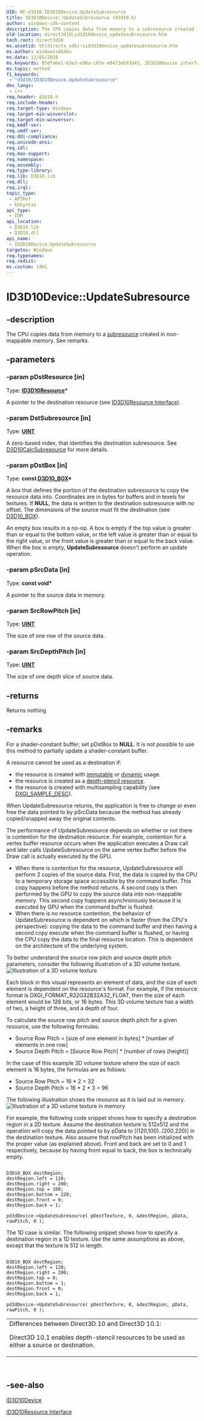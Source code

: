 ```yaml
---
UID: NF:d3d10.ID3D10Device.UpdateSubresource
title: ID3D10Device::UpdateSubresource (d3d10.h)
author: windows-sdk-content
description: The CPU copies data from memory to a subresource created in non-mappable memory. See remarks.
old-location: direct3d10\id3d10device_updatesubresource.htm
tech.root: direct3d10
ms.assetid: VS|directx_sdk|~\id3d10device_updatesubresource.htm
ms.author: windowssdkdev
ms.date: 12/05/2018
ms.keywords: 05dfa0e1-63e3-e98a-c07e-e9473eb93d43, ID3D10Device interface [Direct3D 10],UpdateSubresource method, ID3D10Device.UpdateSubresource, ID3D10Device::UpdateSubresource, UpdateSubresource, UpdateSubresource method [Direct3D 10], UpdateSubresource method [Direct3D 10],ID3D10Device interface, d3d10/ID3D10Device::UpdateSubresource, direct3d10.id3d10device_updatesubresource
ms.topic: method
f1_keywords: 
 - "d3d10/ID3D10Device.UpdateSubresource"
dev_langs:
 - c++
req.header: d3d10.h
req.include-header: 
req.target-type: Windows
req.target-min-winverclnt: 
req.target-min-winversvr: 
req.kmdf-ver: 
req.umdf-ver: 
req.ddi-compliance: 
req.unicode-ansi: 
req.idl: 
req.max-support: 
req.namespace: 
req.assembly: 
req.type-library: 
req.lib: D3D10.lib
req.dll: 
req.irql: 
topic_type:
 - APIRef
 - kbSyntax
api_type:
 - COM
api_location:
 - D3D10.lib
 - D3D10.dll
api_name:
 - ID3D10Device.UpdateSubresource
targetos: Windows
req.typenames: 
req.redist: 
ms.custom: 19H1
---
```


# ID3D10Device::UpdateSubresource


## -description


The CPU copies data from memory to a <a href="https://docs.microsoft.com/windows/desktop/direct3d10/d3d10-graphics-programming-guide-resources-types">subresource</a> created in non-mappable memory. See remarks.


## -parameters




### -param pDstResource [in]

Type: <b><a href="https://docs.microsoft.com/windows/desktop/api/d3d10/nn-d3d10-id3d10resource">ID3D10Resource</a>*</b>

A pointer to the destination resource (see <a href="https://docs.microsoft.com/windows/desktop/api/d3d10/nn-d3d10-id3d10resource">ID3D10Resource Interface</a>).


### -param DstSubresource [in]

Type: <b><a href="https://docs.microsoft.com/windows/desktop/WinProg/windows-data-types">UINT</a></b>

A zero-based index, that identifies the destination subresource. See <a href="https://docs.microsoft.com/windows/desktop/api/d3d10/nf-d3d10-d3d10calcsubresource">D3D10CalcSubresource</a> for more details.


### -param pDstBox [in]

Type: <b>const <a href="https://docs.microsoft.com/windows/desktop/api/d3d10/ns-d3d10-d3d10_box">D3D10_BOX</a>*</b>

A box that defines the portion of the destination subresource to copy the resource data into. Coordinates are in bytes for buffers and in texels for textures. If <b>NULL</b>, the data is written to the destination subresource with no offset. The dimensions of the source must fit the destination (see <a href="https://docs.microsoft.com/windows/desktop/api/d3d10/ns-d3d10-d3d10_box">D3D10_BOX</a>).

An empty box results in a no-op. A box is empty if the top value is greater than or equal to the bottom value, or the left value is greater than or equal to the right value, or the front value is greater than or equal to the back value. When the box is empty, <b>UpdateSubresource</b> doesn't perform an update operation.


### -param pSrcData [in]

Type: <b>const void*</b>

A pointer to the source data in memory.


### -param SrcRowPitch [in]

Type: <b><a href="https://docs.microsoft.com/windows/desktop/WinProg/windows-data-types">UINT</a></b>

The size of one row of the source data.


### -param SrcDepthPitch [in]

Type: <b><a href="https://docs.microsoft.com/windows/desktop/WinProg/windows-data-types">UINT</a></b>

The size of one depth slice of source data.


## -returns



Returns nothing




## -remarks



For a shader-constant buffer; set pDstBox to <b>NULL</b>. It is not possible to use this method to partially update a shader-constant buffer.

A resource cannot be used as a destination if:

<ul>
<li>the resource is created with <a href="https://docs.microsoft.com/windows/desktop/api/d3d10/ne-d3d10-d3d10_usage">immutable</a> or <a href="https://docs.microsoft.com/windows/desktop/api/d3d10/ne-d3d10-d3d10_usage">dynamic</a> usage.</li>
<li>the resource is created as a <a href="https://docs.microsoft.com/windows/desktop/direct3d11/d3d10-graphics-programming-guide-output-merger-stage">depth-stencil resource</a>.</li>
<li>the resource is created with multisampling capability (see <a href="https://docs.microsoft.com/windows/desktop/api/dxgicommon/ns-dxgicommon-dxgi_sample_desc">DXGI_SAMPLE_DESC</a>).</li>
</ul>
When UpdateSubresource returns, the application is free to change or even free the data pointed to by pSrcData because the method has already copied/snapped away the original contents.

The performance of UpdateSubresource depends on whether or not there is contention for the destination resource. For example, contention for a vertex buffer resource occurs when the application executes a Draw call and later calls UpdateSubresource on the same vertex buffer before the Draw call is actually executed by the GPU.

<ul>
<li>When there is contention for the resource, UpdateSubresource will perform 2 copies of the source data. First, the data is copied by the CPU to a temporary storage space accessible by the command buffer. This copy happens before the method returns.  A second copy is then performed by the GPU to copy the source data into non-mappable memory. This second copy happens asynchronously because it is executed by GPU when the command buffer is flushed.</li>
<li>When there is no resource contention, the behavior of UpdateSubresource is dependent on which is faster (from the CPU's perspective): copying the data to the command buffer and then having a second copy execute when the command buffer is flushed, or having the CPU copy the data to the final resource location. This is dependent on the architecture of the underlying system.</li>
</ul>
To better understand the source row pitch and source depth pitch parameters, consider the following illustration of a 3D volume texture.

<img alt="Illustration of a 3D volume texture" src="./images/d3d10_pitches_conceptual.png"/>

Each block in this visual represents an element of data, and the size of each element is dependent on the resource's format. For example, if the resource format is DXGI_FORMAT_R32G32B32A32_FLOAT, then the size of each element would be 128 bits, or 16 bytes. This 3D volume texture has a width of two, a height of three, and a depth of four.

To calculate the source row pitch and source depth pitch for a given resource, use the following formulas:

<ul>
<li>Source Row Pitch = [size of one element in bytes] * [number of elements in one row]</li>
<li>Source Depth Pitch = [Source Row Pitch] * [number of rows (height)]</li>
</ul>
In the case of this example 3D volume texture where the size of each element is 16 bytes, the formulas are as follows:

<ul>
<li>Source Row Pitch = 16 * 2 = 32</li>
<li>Source Depth Pitch = 16 * 2 * 3 = 96</li>
</ul>
The following illustration shows the resource as it is laid out in memory.

<img alt="Illustration of a 3D volume texture in memory" src="./images/d3d10_pitches.png"/>

For example, the following code snippet shows how to specify a destination region in a 2D texture. Assume the destination texture is 512x512 and the operation will copy the data pointed to by pData to  [(120,100)..(200,220)] in the destination texture. Also assume that rowPitch has been initialized with the proper value (as explained above). Front and back are set to 0 and 1 respectively, because by having front equal to back, the box is technically empty.


```

D3D10_BOX destRegion;
destRegion.left = 120;
destRegion.right = 200;
destRegion.top = 100;
destRegion.bottom = 220;
destRegion.front = 0;
destRegion.back = 1;

pd3dDevice->UpdateSubresource( pDestTexture, 0, &destRegion, pData, rowPitch, 0 );

```


The 1D case is similar. The following snippet shows how to specify a destination region in a 1D texture. Use the same assumptions as above, except that the texture is 512 in length.


```

D3D10_BOX destRegion;
destRegion.left = 120;
destRegion.right = 200;
destRegion.top = 0;
destRegion.bottom = 1;
destRegion.front = 0;
destRegion.back = 1;

pd3dDevice->UpdateSubresource( pDestTexture, 0, &destRegion, pData, rowPitch, 0 );

```


<table>
<tr>
<td>
Differences between Direct3D 10 and Direct3D 10.1:

Direct3D 10.1 enables depth-stencil resources to be used as either a source or destination.

</td>
</tr>
</table>
 




## -see-also




<a href="https://docs.microsoft.com/windows/desktop/api/d3d10/nn-d3d10-id3d10device">ID3D10Device</a>



<a href="https://docs.microsoft.com/windows/desktop/api/d3d10/nn-d3d10-id3d10resource">ID3D10Resource Interface</a>
 

 

